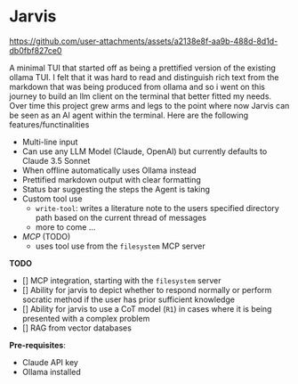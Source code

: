 # Jarvis

https://github.com/user-attachments/assets/a2138e8f-aa9b-488d-8d1d-db0fbf827ce0

A minimal TUI that started off as being a prettified version of the existing ollama TUI. I felt that it was hard to read and distinguish rich text from the markdown that was being produced from ollama and so i went on this journey to build an llm client on the terminal that better fitted my needs. Over time this project grew arms and legs to the point where now Jarvis can be seen as an AI agent within the terminal. Here are the following features/functinalities

* Multi-line input
* Can use any LLM Model (Claude, OpenAI) but currently defaults to Claude 3.5 Sonnet
* When offline automatically uses Ollama instead
* Prettified markdown output with clear formatting
* Status bar suggesting the steps the Agent is taking
* Custom tool use
  - `write-tool`: writes a literature note to the users specified directory path based on the current thread of messages
  - more to come ...
* *MCP* (TODO)
  - uses tool use from the `filesystem` MCP server

**TODO**
- [] MCP integration, starting with the `filesystem` server
- [] Ability for jarvis to depict whether to respond normally or perform socratic method if the user has prior sufficient knowledge
- [] Ability for jarvis to use a CoT model (`R1`) in cases where it is being presented with a complex problem
- [] RAG from vector databases

**Pre-requisites**:
- Claude API key
- Ollama installed

